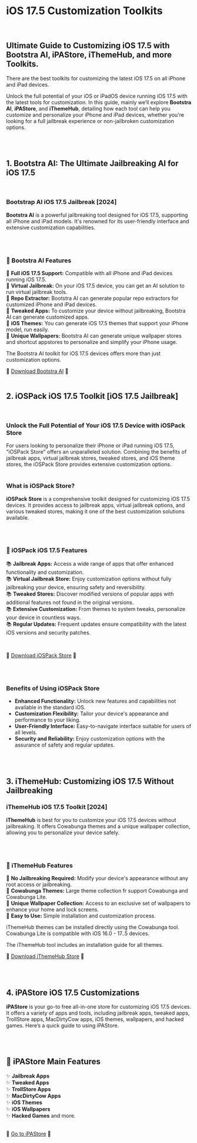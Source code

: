 # iOS 17.5 Customization Toolkits
<br>

## Ultimate Guide to Customizing iOS 17.5 with Bootstra AI, iPAStore, iThemeHub, and more Toolkits.

There are the best toolkits for customizing the latest iOS 17.5 on all iPhone and iPad devices.

Unlock the full potential of your iOS or iPadOS device running iOS 17.5 with the latest tools for customization. In this guide, mainly we’ll explore **Bootstra AI**, **iPAStore**, and **iThemeHub**, detailing how each tool can help you customize and personalize your iPhone and iPad devices, whether you're looking for a full jailbreak experience or non-jailbroken customization options.

<br><br>
## 1. Bootstra AI: The Ultimate Jailbreaking AI for iOS 17.5
<br>

### Bootstrap AI iOS 17.5 Jailbreak [2024]

<b>Bootstra AI</b> is a powerful jailbreaking tool designed for iOS 17.5, supporting all iPhone and iPad models. It's renowned for its user-friendly interface and extensive customization capabilities.

<br><br>
### 🎁 Bootstra AI Features
💫 **Full iOS 17.5 Support:** Compatible with all iPhone and iPad devices running iOS 17.5. <br>
💫 **Virtual Jailbreak:** On your iOS 17.5 device, you can get an AI solution to run virtual jailbreak tools.<br>
💫 **Repo Extractor:** Bootstra AI can generate popular repo extractors for customized iPhone and iPad devices. <br>
💫 **Tweaked Apps:** To customize your device without jailbreaking, Bootstra AI can generate customized apps. <br>
💫 **iOS Themes:** You can generate iOS 17.5 themes that support your iPhone model, run easily. <br>
💫 **Unique Wallpapers:** Bootstra AI can generate unique wallpaper stores and shortcut appstores to personalize and simplify your iPhone usage. <br>

The Bootstra AI toolkit for iOS 17.5 devices offers more than just customization options.
<br>

📱 <a href="https://iospack.com/apps/bootstra-ai/">Download Bootstra AI</a> 🚀
<br><br>

## 2. iOSPack iOS 17.5 Toolkit [iOS 17.5 Jailbreak]
<br>

### Unlock the Full Potential of Your iOS 17.5 Device with iOSPack Store

For users looking to personalize their iPhone or iPad running iOS 17.5, "iOSPack Store" offers an unparalleled solution. Combining the benefits of jailbreak apps, virtual jailbreak stores, tweaked stores, and iOS theme stores, the iOSPack Store provides extensive customization options. 
<br><br>

### What is iOSPack Store?

<b>iOSPack Store</b> is a comprehensive toolkit designed for customizing iOS 17.5 devices. It provides access to jailbreak apps, virtual jailbreak options, and various tweaked stores, making it one of the best customization solutions available.

<br><br>

### 🎁 iOSPack iOS 17.5 Features

📚 **Jailbreak Apps:** Access a wide range of apps that offer enhanced functionality and customization. <br>
📚 **Virtual Jailbreak Store:** Enjoy customization options without fully jailbreaking your device, ensuring safety and reversibility. <br>
📚 **Tweaked Stores:** Discover modified versions of popular apps with additional features not found in the original versions. <br>
📚 **Extensive Customization:** From themes to system tweaks, personalize your device in countless ways. <br>
📚 **Regular Updates:** Frequent updates ensure compatibility with the latest iOS versions and security patches. <br> 

<br>

📱 <a href="https://iospack.com/store/">Download iOSPack Store</a> 🚀

<br><br>

### Benefits of Using iOSPack Store

- **Enhanced Functionality:** Unlock new features and capabilities not available in the standard iOS.
- **Customization Flexibility:** Tailor your device's appearance and performance to your liking.
- **User-Friendly Interface:** Easy-to-navigate interface suitable for users of all levels.
- **Security and Reliability:** Enjoy customization options with the assurance of safety and regular updates.

<br><br>
## 3. iThemeHub: Customizing iOS 17.5 Without Jailbreaking

### iThemeHub iOS 17.5 Toolkit [2024]
**iThemeHub** is best for you to customize your iOS 17.5 devices without jailbreaking. It offers Cowabunga themes and a unique wallpaper collection, allowing you to personalize your device safely.

<br><br>

### 🎁 iThemeHub Features
🎨 **No Jailbreaking Required:** Modify your device's appearance without any root access or  jailbreaking. <br>
🎨 **Cowabunga Themes:** Large theme collection fr support Cowabunga and Cowabunga Lite. <br>
🎨 **Unique Wallpaper Collection:** Access to an exclusive set of wallpapers to enhance your home and lock screens. <br>
🎨 **Easy to Use:** Simple installation and customization process. <br>

iThemeHub themes can be installed directly using the Cowabunga tool. Cowabunga Lite is compatible with iOS 16.0 - 17..5 devices.

The iThemeHub tool includes an installation guide for all themes.

📱 <a href="https://iospack.com/ithemehub/">Download iThemeHub Store</a> 🚀

<br><br>

## 4. iPAStore iOS 17.5 Customizations

**iPAStore** is your go-to free all-in-one store for customizing iOS 17.5 devices. It offers a variety of apps and tools, including jailbreak apps, tweaked apps, TrollStore apps, MacDirtyCow apps, iOS themes, wallpapers, and hacked games. Here’s a quick guide to using iPAStore.

<br><br>
## 🎁 iPAStore Main Features

✨ **Jailbreak Apps** <br>
✨ **Tweaked Apps** <br>
✨ **TrollStore Apps** <br>
✨ **MacDirtyCow Apps** <br>
✨ **iOS Themes** <br>
✨ **iOS Wallpapers** <br>
✨ **Hacked Games** and more. <br>

<br>
📱 <a href="https://iexmo.com/ipastore/">Go to iPAStore</a> 🚀

<br><br>
